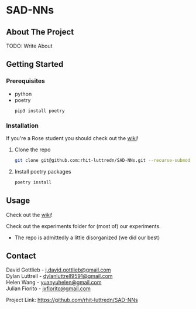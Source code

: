 <!--
Template based on https://github.com/othneildrew/Best-README-Template
-->
# SAD-NNs


<!-- ABOUT THE PROJECT -->
## About The Project

TODO: Write About



<!-- GETTING STARTED -->
## Getting Started
### Prerequisites
* python
* poetry
  ```
  pip3 install poetry
  ```

<!-- Template
This is an example of how to list things you need to use the software and how to install them.
* npm
  ```sh
  npm install npm@latest -g
  ```
-->

### Installation
If you're a Rose student you should check out the [wiki](https://github.com/rhit-luttredn/SAD-NNs/wiki)!
1. Clone the repo
   ```sh
   git clone git@github.com:rhit-luttredn/SAD-NNs.git --recurse-submodules
   ```
2. Install poetry packages
   ```sh
   poetry install
   ```


<!-- Template
_Below is an example of how you can instruct your audience on installing and setting up your app. This template doesn't rely on any external dependencies or services._

1. Get a free API Key at [https://example.com](https://example.com)
2. Clone the repo
   ```sh
   git clone https://github.com/your_username_/Project-Name.git
   ```
3. Install NPM packages
   ```sh
   npm install
   ```
4. Enter your API in `config.js`
   ```js
   const API_KEY = 'ENTER YOUR API';
   ```
-->



<!-- USAGE EXAMPLES -->
## Usage
Check out the [wiki](https://github.com/rhit-luttredn/SAD-NNs/wiki)!

Check out the experiments folder for (most of) our experiments.
- The repo is admittedly a little disorganized (we did our best)
<!-- Template
Use this space to show useful examples of how a project can be used. Additional screenshots, code examples and demos work well in this space. You may also link to more resources.

_For more examples, please refer to the [Documentation](https://example.com)_
-->



<!-- CONTACT -->
## Contact

David Gottlieb - j.david.gottlieb@gmail.com \
Dylan Luttrell - dylanluttrell9591@gmail.com \
Helen Wang - yuanyuhelen@gmail.com \
Julian Fiorito - jxfiorito@gmail.com

Project Link: https://github.com/rhit-luttredn/SAD-NNs


<!-- MARKDOWN LINKS & IMAGES -->
<!-- https://www.markdownguide.org/basic-syntax/#reference-style-links -->

<!-- Template
[contributors-shield]: https://img.shields.io/github/contributors/othneildrew/Best-README-Template.svg?style=for-the-badge
-->
